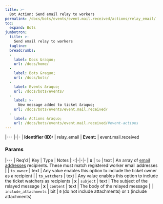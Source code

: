 ```yaml
---
title: >-
  Bot Action: Send email relay to workers
permalink: /docs/bots/events/event.mail.received/actions/relay_email/
toc:
  expand: Bots
jumbotron:
  title: >-
    Send email relay to workers
  tagline: 
  breadcrumbs:
  -
    label: Docs &raquo;
    url: /docs/home/
  -
    label: Bots &raquo;
    url: /docs/bots/
  -
    label: Events &raquo;
    url: /docs/bots/events/
  -
    label: >-
      New message added to ticket &raquo;
    url: /docs/bots/events/event.mail.received/
  -
    label: Actions &raquo;
    url: /docs/bots/events/event.mail.received/#event-actions
---
```


|---
|-|-
| **Identifier (ID):** | relay_email
| **Event:** | event.mail.received

### Params

|---
| Req'd | Key | Type | Notes
|:-:|-|-|-
| **x** | `to` | text | An array of [email addresses](/docs/records/types/address/) recipients. These must match registered worker email addresses
|  | `to_owner` | text | Any value enables this option to include the ticket owner as a recipient
|  | `to_watchers` | text | Any value enables this option to include the ticket watchers as recipients
| **x** | `subject` | text | The subject of the relayed message
| **x** | `content` | text | The body of the relayed message
|  | `include_attachments` | bit | `0` (do not include attachments) or `1` (include attachments)

